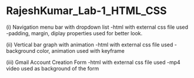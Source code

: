 # RajeshKumar_Lab-1_HTML_CSS

(i) Navigation menu bar with dropdown list
    -html with external css file used
    -padding, margin, diplay properties used for better look.

(ii) Vertical bar graph with animation
    -html with external css file used
    -background color, animation used with keyframe

(iii)  Gmail Account Creation Form
    -html with external css file used
    -mp4 video used as background of the form
   
